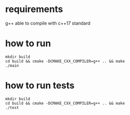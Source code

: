 # requirements 
g++ able to compile with c++17 standard

# how to run
```
mkdir build  
cd build && cmake -DCMAKE_CXX_COMPILER=g++ .. && make  
./main  
```

# how to run tests
```
mkdir build  
cd build && cmake -DCMAKE_CXX_COMPILER=g++ .. && make  
./test
```